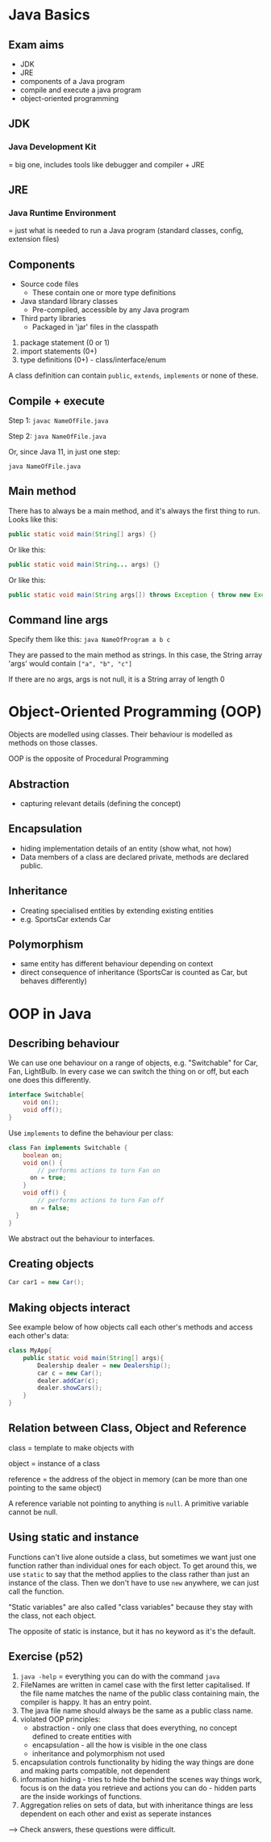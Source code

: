 # Java Basics

## Exam aims

- JDK
- JRE
- components of a Java program
- compile and execute a java program
- object-oriented programming

## JDK

### Java Development Kit

= big one, includes tools like debugger and compiler + JRE

## JRE

### Java Runtime Environment

= just what is needed to run a Java program (standard classes, config, extension files)

## Components

- Source code files
  - These contain one or more type definitions
- Java standard library classes
  - Pre-compiled, accessible by any Java program
- Third party libraries
  - Packaged in 'jar' files in the classpath

1. package statement (0 or 1)
2. import statements (0+)
3. type definitions (0+) - class/interface/enum

A class definition can contain `public`, `extends`, `implements` or none of these.

## Compile + execute

Step 1: `javac NameOfFile.java`

Step 2: `java NameOfFile.java`

Or, since Java 11, in just one step:

`java NameOfFile.java`

## Main method

There has to always be a main method, and it's always the first thing to run.
Looks like this:

```java
public static void main(String[] args) {}
```

Or like this:

```java
public static void main(String... args) {}
```

Or like this:

```java
public static void main(String args[]) throws Exception { throw new Exception(); }
```

## Command line args

Specify them like this: `java NameOfProgram a b c`

They are passed to the main method as strings. In this case, the String array 'args' would contain `["a", "b", "c"]`

If there are no args, args is not null, it is a String array of length 0

# Object-Oriented Programming (OOP)

Objects are modelled using classes. Their behaviour is modelled as methods on those classes.

OOP is the opposite of Procedural Programming

## Abstraction

- capturing relevant details (defining the concept)

## Encapsulation

- hiding implementation details of an entity (show what, not how)
- Data members of a class are declared private, methods are declared public.

## Inheritance

- Creating specialised entities by extending existing entities
- e.g. SportsCar extends Car

## Polymorphism

- same entity has different behaviour depending on context
- direct consequence of inheritance (SportsCar is counted as Car, but behaves differently)

# OOP in Java

## Describing behaviour

We can use one behaviour on a range of objects, e.g. "Switchable" for Car, Fan, LightBulb. In every case we can switch the thing on or off, but each one does this differently.

```java
interface Switchable{
    void on();
    void off();
}
```

Use `implements` to define the behaviour per class:

```java
class Fan implements Switchable {
    boolean on;
    void on() {
        // performs actions to turn Fan on
      on = true;
    }
    void off() {
        // performs actions to turn Fan off
      on = false;
  }
}
```

We abstract out the behaviour to interfaces.

## Creating objects

```java
Car car1 = new Car();
```

## Making objects interact

See example below of how objects call each other's methods and access each other's data:

```java
class MyApp{
    public static void main(String[] args){
        Dealership dealer = new Dealership();
        car c = new Car();
        dealer.addCar(c);
        dealer.showCars();
    }
}
```

## Relation between Class, Object and Reference

class = template to make objects with

object = instance of a class

reference = the address of the object in memory (can be more than one pointing to the same object)

A reference variable not pointing to anything is `null`. A primitive variable cannot be null.

## Using static and instance

Functions can't live alone outside a class, but sometimes we want just one function rather than individual ones for each object. To get around this, we use `static` to say that the method applies to the class rather than just an instance of the class. Then we don't have to use `new` anywhere, we can just call the function.

"Static variables" are also called "class variables" because they stay with the class, not each object.

The opposite of static is instance, but it has no keyword as it's the default.

## Exercise (p52)

1. `java -help` = everything you can do with the command `java`
2. FileNames are written in camel case with the first letter capitalised. If the file name matches the name of the public class containing main, the compiler is happy. It has an entry point.
3. The java file name should always be the same as a public class name.
4. violated OOP principles:
   - abstraction - only one class that does everything, no concept defined to create entities with
   - encapsulation - all the how is visible in the one class
   - inheritance and polymorphism not used
5. encapsulation controls functionality by hiding the way things are done and making parts compatible, not dependent
6. information hiding - tries to hide the behind the scenes way things work, focus is on the data you retrieve and actions you can do - hidden parts are the inside workings of functions.
7. Aggregation relies on sets of data, but with inheritance things are less dependent on each other and exist as seperate instances

--> Check answers, these questions were difficult.
